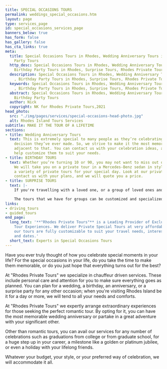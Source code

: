 ```yaml
---
title: SPECIAL OCCASIONS TOURS
permalink: weddings_special_occasions.htm
layout: page
type: services_page
id: special_occasions_services_page
banners_below: true
has_form: false
has_gallery: false
has_cta_links: true
meta:
  title: Special Occasions Tours in Rhodes, Wedding Anniversary Tours in Rhodes, Birthday
    Party Tours
  http_desc: Special Occasions Tours in Rhodes, Wedding Anniversary Tours in Rhodes,
    Birthday Party Tours in Rhodes, Surprise Tours, Rhodes Private Tours
  description: Special Occasions Tours in Rhodes, Wedding Anniversary Tours in Rhodes
    , Birthday Party Tours in Rhodes, Surprise Tours, Rhodes Private Tours
  keywords: Special Occasions Tours in Rhodes, Wedding Anniversary Tours in Rhodes
    , Birthday Party Tours in Rhodes, Surprise Tours, Rhodes Private Tours
  abstract: Special Occasions Tours in Rhodes, Wedding Anniversary Tours in Rhodes,
    Birthday Party Tours
  author: Nick
  copyright: NK for Rhodes Private Tours,2021
head_photo:
  src: "./img/pages/services/special-occasions-head-photo.jpg"
  alt: Rhodes Island Tours Services
subtitle: MAKE IT THE TOUR OF A LIFETIME
sections:
- title: Wedding Anniversary Tours
  text: This is extremely special to many people as they’re celebrating the most important
    decision they’ve ever made. So, we strive to make it the most memorable experience
    adjacent to that. You can contact us with your celebration ideas, and we will
    help customize them to suit your needs.
- title: BIRTHDAY TOURS
  text: Whether you’re turning 10 or 90, you may not want to miss out on our tours.
    We will take you on a private tour in a Mercedes-Benz sedan in style. We can offer
    a variety of private tours for your special day. Look at our private tour suggestions,
    contact us with your plans, and we will quote you a price.
- title: SURPRISE TOURS
  text: |-
    If you're travelling with a loved one, or a group of loved ones and wish to surprise them, this is the perfect package for you. You can help them celebrate a promotion, a significant milestone in their life, retirement or just give them what they need to rejuvenate themselves after a long time. This may be a long-needed refresher and a surprise tour that no one knew about till the last minute, just might be what's missing.

    The tours that we have for groups can be customized and specialized for your experiences and can help you find the perfect destinations and attractions to make this trip the most memorable of your life so far.
links:
- driving_tours
- guided_tours
end_page:
  long_text: '**"Rhodes Private Tours"** is a Leading Provider of Exclusive and Personalized
    Tour Experiences. We deliver Private Special Tours at very affordable rates. All
    our tours are fully customizable to suit your travel needs, interests, schedules,
    and dates.'
  short_text: Experts in Special Occasions Tours
---
```


Have you ever truly thought of how you celebrate special moments in your life? For the special occasions in your life, do you take the time to make them memorable, or do you just hope that everything turns out for the best?

At "Rhodes Private Tours" we specialize in chauffeur driven services. These include personal care and attention for you to make sure everything goes as planned.  You can plan for a wedding, a birthday, an anniversary, or a surprise party for any other occasion; when you're visiting Rhodes Island be it for a day or more, we will tend to all your needs and comforts.

At "Rhodes Private Tours" we expertly arrange extraordinary experiences for those seeking the perfect romantic tour. By opting for it, you can have the most memorable wedding anniversary or partake in a great adventure with your significant other.

Other than romantic tours, you can avail our services for any number of celebrations such as graduations from college or from graduate school, for a huge step up in your career, a milestone like a golden or platinum jubilee, or even a holiday with your lifelong friends.

Whatever your budget, your style, or your preferred way of celebration, we will accommodate it all.